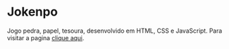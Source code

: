 # Jokenpo
 Jogo pedra, papel, tesoura, desenvolvido em HTML, CSS e JavaScript. 
 Para visitar a pagina [clique aqui](https://danielcosta010.github.io/Jokenpo/).
